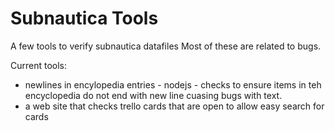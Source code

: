 # Subnautica Tools

A few tools to verify subnautica datafiles
 Most of these are related to bugs.

 Current tools:
 * newlines in encylopedia entries - nodejs - checks to ensure items in teh encyclopedia do not end with new line cuasing bugs with text.
 * a web site that checks trello cards that are open to allow easy search for cards
